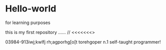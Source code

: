 # Hello-world
for learning purposes


this is my first repository ......
//
<<<<<<<<??>>
<?...../>
03984-913iwj;kwlfj
rh;agporhg[o[t
torehgoper

n.1

self-taught programmer!
